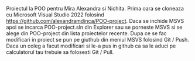 Proiectul la POO pentru Mira Alexandra si Nichita.
Prima oara se cloneaza cu Microsoft Visual Studio 2022 folosind 
	https://github.com/alexandramdinca/POO-project.
Daca se inchide MSVS apoi se incarca POO-project.sln din Explorer sau 
 se porneste MSVS si se alege din POO-project din lista proiectelor recente.
Dupa ce se fac modificari in proiect se pun pe giuthub din meniul MSVS folosind Git / Push.
Daca un coleg a facut modificari si le-a pus in github ca sa le aduci pe calculatorul 
tau trebuie sa folosesti Git / Pull.
